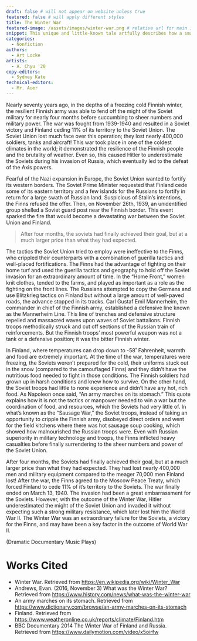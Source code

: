 ```yaml
---
draft: false # will not appear on website unless true
featured: false # will apply different styles
title: The Winter War
featured-image: /assets/images/winter-war.png # relative url for main image
snippet: This unique and little-known tale artfully describes how a small yet resilient Finnish population successfully defeated one of the greatest military superpowers of all time.
categories:
  - Nonfiction
authors:
  - Art Locke
artists:
  - A. Chyu '20
copy-editors:
  - Sydney Kate
technical-editors:
  - Mr. Auer
---
```


<span class="dropcap">N</span>early seventy years ago, in the depths of a freezing cold Finnish winter, the resilient Finnish army was able to fend off the might of the Soviet military for nearly four months before succumbing to sheer numbers and military power. The war was fought from 1939-1940 and resulted in a Soviet victory and Finland ceding 11% of its territory to the Soviet Union. The Soviet Union lost much face over this operation; they lost nearly 400,000 soldiers, tanks and aircraft! This war took place in one of the coldest climates in the world; it demonstrated the resilience of the Finnish people and the brutality of weather. Even so, this caused Hitler to underestimate the Soviets during his invasion of Russia, which eventually led to the defeat of the Axis powers.

Fearful of the Nazi expansion in Europe, the Soviet Union wanted to fortify its western borders. The Soviet Prime Minister requested that Finland cede some of its eastern territory and a few islands for the Russians to fortify in return for a large swath of Russian land. Suspicious of Stalin’s intentions, the Finns refused the offer. Then, on November 26th, 1939, an unidentified group shelled a Soviet guard post near the Finnish border. This event sparked the fire that would become a devastating war between the Soviet Union and Finland.

> After four months, the soviets had finally achieved their goal, but at a much larger price than what they had expected.

The tactics the Soviet Union tried to employ were ineffective to the Finns, who crippled their counterparts with a combination of guerilla tactics and well-placed fortifications. The Finns had the advantage of fighting on their home turf and used the guerilla tactics and geography to hold off the Soviet invasion for an extraordinary amount of time. In the “Home Front,” women knit clothes, tended to the farms, and played as important as a role as the fighting on the front lines. The Russians attempted to copy the Germans and use Blitzkrieg tactics on Finland but without a large amount of well-paved roads, the advance stopped in its tracks. Carl Gustaf Emil Mannerheim, the commander in chief of the Finnish army, established a defensive line known as the Mannerheim Line. This line of trenches and defensive structure repelled and massacred waves upon waves of Soviet battalions. Finnish troops methodically struck and cut off sections of the Russian train of reinforcements. But the Finnish troops’ most powerful weapon was not a tank or a defensive position; it was the bitter Finnish winter.

In Finland, where temperatures can drop down to -58˚ Fahrenheit, warmth and food are extremely important. At the time of the war, temperatures were freezing, the Soviets weren’t prepared for the cold, their uniforms stuck out in the snow (compared to the camouflaged Finns) and they didn’t have the nutritious food needed to fight in those conditions. The Finnish soldiers had grown up in harsh conditions and knew how to survive. On the other hand, the Soviet troops had little to none experience and didn’t have any hot, rich food. As Napoleon once said, “An army marches on its stomach.” This quote explains how it is not the tactics or manpower needed to win a war but the coordination of food, and resources, which the Soviets had very little of. In what’s known as the “Sausage War,” the Soviet troops, instead of taking an opportunity to cripple the Finnish army, disobeyed direct orders and went for the field kitchens where there was hot sausage soup cooking, which showed how malnourished the Russian troops were. Even with Russian superiority in military technology and troops, the Finns inflicted heavy casualties before finally surrendering to the sheer numbers and power of the Soviet Union.

After four months, the Soviets had finally achieved their goal, but at a much larger price than what they had expected. They had lost nearly 400,000 men and military equipment compared to the meager 70,000 men Finland lost! After the war, the Finns agreed to the Moscow Peace Treaty, which forced Finland to cede 11% of it’s territory to the Soviets. The war finally ended on March 13, 1940. The invasion had been a great embarrassment for the Soviets. However, with the outcome of the Winter War, Hitler underestimated the might of the Soviet Union and invaded it without expecting such a strong military resistance, which later lost him the World War II. The Winter War was an extraordinary failure for the Soviets, a victory for the Finns, and may have been a key factor in the outcome of World War II.

(Dramatic Documentary Music Plays)

# Works Cited

- Winter War. Retrieved from https://en.wikipedia.org/wiki/Winter_War
- Andrews, Evan. (2016, November 3) What was the Winter War? Retrieved from https://www.history.com/news/what-was-the-winter-war
- An army marches on its stomach. Retrieved from https://www.dictionary.com/browse/an-army-marches-on-its-stomach
- Finland. Retrieved from https://www.weatheronline.co.uk/reports/climate/Finland.htm
- BBC Documentary 2014 The Winter War of Finland and Russia. Retrieved from https://www.dailymotion.com/video/x5oirfw
